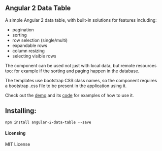 ## Angular 2 Data Table

A simple Angular 2 data table, with built-in solutions for features including:

* pagination
* sorting
* row selection (single/multi)
* expandable rows
* column resizing
* selecting visible rows

The component can be used not just with local data, but remote resources too: for example if the sorting and paging happen in the database.

The templates use bootstrap CSS class names, so the component requires a bootstrap .css file to be present in the application using it.

Check out the [demo](https://ggmod.github.io/angular-2-data-table-demo) and its [code](https://github.com/ggmod/angular-2-data-table-demo) for examples of how to use it. 

## Installing:
`npm install angular-2-data-table --save`


#### Licensing
MIT License
